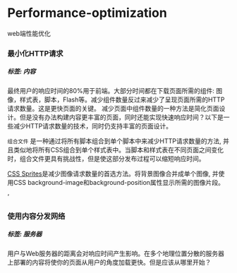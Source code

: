 # Performance-optimization
web端性能优化

### 最小化HTTP请求
##### 标签: 内容

最终用户的响应时间的80%用于前端。大部分时间都在下载页面所需的组件: 图像，样式表，脚本，Flash等。减少组件数量反过来减少了呈现页面所需的HTTP请求数量。这是更快页面的关键。
减少页面中组件数量的一种方法是简化页面设计。但是没有办法构建内容更丰富的页面，同时还能实现快速响应时间？以下是一些减少HTTP请求数量的技术，同时仍支持丰富的页面设计。

`组合文件` 是一种通过将所有脚本组合到单个脚本中来减少HTTP请求数量的方法, 并且类似地将所有CSS组合到单个样式表中。当脚本和样式表在不同页面之间变化时，组合文件更具有挑战性，但是使这部分发布过程可以缩短响应时间。

[CSS Sprites](https://alistapart.com/article/sprites)是减少图像请求数量的首选方法。将背景图像合并成单个图像, 并使用CSS background-image和background-position属性显示所需的图像片段。



‘


### 使用内容分发网络
##### 标签: 服务器

用户与Web服务器的距离会对响应时间产生影响。在多个地理位置分散的服务器上部署的内容将使你的页面从用户的角度加载更快。但是应该从哪里开始？


